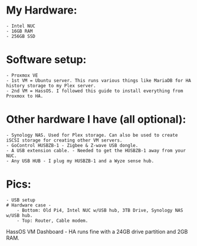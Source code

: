# My Hardware:
	- Intel NUC
	- 16GB RAM
	- 256GB SSD

# Software setup:
	- Proxmox VE
	- 1st VM = Ubuntu server. This runs various things like MariaDB for HA history storage to my Plex server.
	- 2nd VM = HassOS. I followed this guide to install everything from Proxmox to HA.

# Other hardware I have (all optional):
	- Synology NAS. Used for Plex storage. Can also be used to create iSCSI storage for creating other VM servers.
	- GoControl HUSBZB-1 - Zigbee & Z-wave USB dongle.
	- A USB extension cable. - Needed to get the HUSBZB-1 away from your NUC.
	- Any USB HUB - I plug my HUSBZB-1 and a Wyze sense hub.

# Pics:
	- USB setup
	# Hardware case -
		- Bottom: Old Pi4, Intel NUC w/USB hub, 3TB Drive, Synology NAS w/USB hub.
		- Top: Router, Cable modem.

HassOS VM Dashboard - HA runs fine with a 24GB drive partition and 2GB RAM.
